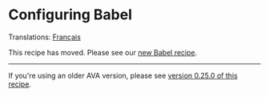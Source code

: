 # Configuring Babel

Translations: [Français](https://github.com/avajs/ava-docs/blob/master/fr_FR/docs/recipes/babelrc.md)

This recipe has moved. Please see our [new Babel recipe](babel.md).

---

If you're using an older AVA version, please see [version 0.25.0 of this recipe](https://github.com/avajs/ava/blob/v0.25.0/docs/recipes/babelrc.md).
